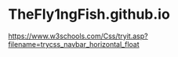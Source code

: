 # TheFly1ngFish.github.io
https://www.w3schools.com/Css/tryit.asp?filename=trycss_navbar_horizontal_float

